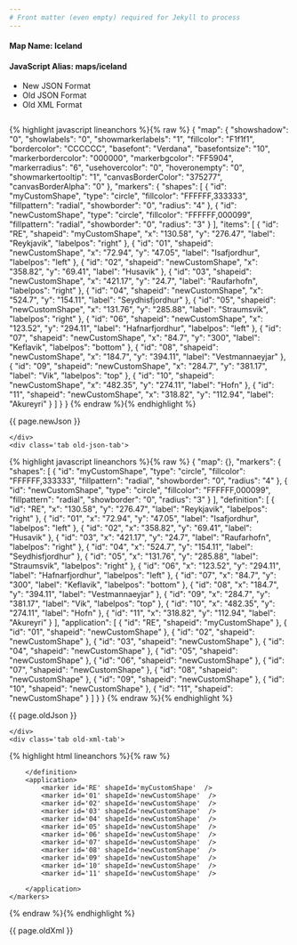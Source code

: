 ```yaml
---
# Front matter (even empty) required for Jekyll to process
---
```


#### Map Name: Iceland

#### JavaScript Alias: maps/iceland


<ul class='code-tabs'>
    <li class='active'>
        <a data-toggle='new-json'>New JSON Format</a>
    </li>
    <li>
        <a data-toggle='old-json'>Old JSON Format</a>
    </li>
    <li>
        <a data-toggle='old-xml'>Old XML Format</a>
    </li>
</ul>
<div class='tab-content'>
    <pre class='plain-code'></pre>
    <div class='tab new-json-tab active'>
{% highlight javascript lineanchors %}{% raw %}
{
    "map": {
        "showshadow": "0",
        "showlabels": "0",
        "showmarkerlabels": "1",
        "fillcolor": "F1f1f1",
        "bordercolor": "CCCCCC",
        "basefont": "Verdana",
        "basefontsize": "10",
        "markerbordercolor": "000000",
        "markerbgcolor": "FF5904",
        "markerradius": "6",
        "usehovercolor": "0",
        "hoveronempty": "0",
        "showmarkertooltip": "1",
        "canvasBorderColor": "375277",
        "canvasBorderAlpha": "0"
    },
    "markers": {
        "shapes": [
            {
                "id": "myCustomShape",
                "type": "circle",
                "fillcolor": "FFFFFF,333333",
                "fillpattern": "radial",
                "showborder": "0",
                "radius": "4"
            },
            {
                "id": "newCustomShape",
                "type": "circle",
                "fillcolor": "FFFFFF,000099",
                "fillpattern": "radial",
                "showborder": "0",
                "radius": "3"
            }
        ],
        "items": [
            {
                "id": "RE",
                "shapeid": "myCustomShape",
                "x": "130.58",
                "y": "276.47",
                "label": "Reykjavik",
                "labelpos": "right"
            },
            {
                "id": "01",
                "shapeid": "newCustomShape",
                "x": "72.94",
                "y": "47.05",
                "label": "Isafjordhur",
                "labelpos": "left"
            },
            {
                "id": "02",
                "shapeid": "newCustomShape",
                "x": "358.82",
                "y": "69.41",
                "label": "Husavik"
            },
            {
                "id": "03",
                "shapeid": "newCustomShape",
                "x": "421.17",
                "y": "24.7",
                "label": "Raufarhofn",
                "labelpos": "right"
            },
            {
                "id": "04",
                "shapeid": "newCustomShape",
                "x": "524.7",
                "y": "154.11",
                "label": "Seydhisfjordhur"
            },
            {
                "id": "05",
                "shapeid": "newCustomShape",
                "x": "131.76",
                "y": "285.88",
                "label": "Straumsvik",
                "labelpos": "right"
            },
            {
                "id": "06",
                "shapeid": "newCustomShape",
                "x": "123.52",
                "y": "294.11",
                "label": "Hafnarfjordhur",
                "labelpos": "left"
            },
            {
                "id": "07",
                "shapeid": "newCustomShape",
                "x": "84.7",
                "y": "300",
                "label": "Keflavik",
                "labelpos": "bottom"
            },
            {
                "id": "08",
                "shapeid": "newCustomShape",
                "x": "184.7",
                "y": "394.11",
                "label": "Vestmannaeyjar"
            },
            {
                "id": "09",
                "shapeid": "newCustomShape",
                "x": "284.7",
                "y": "381.17",
                "label": "Vik",
                "labelpos": "top"
            },
            {
                "id": "10",
                "shapeid": "newCustomShape",
                "x": "482.35",
                "y": "274.11",
                "label": "Hofn"
            },
            {
                "id": "11",
                "shapeid": "newCustomShape",
                "x": "318.82",
                "y": "112.94",
                "label": "Akureyri"
            }
        ]
    }
}
{% endraw %}{% endhighlight %}


<p class='text-success'>{{ page.newJson }}</p>

    </div>
    <div class='tab old-json-tab'>
{% highlight javascript lineanchors %}{% raw %}
{
    "map": {},
    "markers": {
        "shapes": [
            {
                "id": "myCustomShape",
                "type": "circle",
                "fillcolor": "FFFFFF,333333",
                "fillpattern": "radial",
                "showborder": "0",
                "radius": "4"
            },
            {
                "id": "newCustomShape",
                "type": "circle",
                "fillcolor": "FFFFFF,000099",
                "fillpattern": "radial",
                "showborder": "0",
                "radius": "3"
            }
        ],
        "definition": [
            {
                "id": "RE",
                "x": "130.58",
                "y": "276.47",
                "label": "Reykjavik",
                "labelpos": "right"
            },
            {
                "id": "01",
                "x": "72.94",
                "y": "47.05",
                "label": "Isafjordhur",
                "labelpos": "left"
            },
            {
                "id": "02",
                "x": "358.82",
                "y": "69.41",
                "label": "Husavik"
            },
            {
                "id": "03",
                "x": "421.17",
                "y": "24.7",
                "label": "Raufarhofn",
                "labelpos": "right"
            },
            {
                "id": "04",
                "x": "524.7",
                "y": "154.11",
                "label": "Seydhisfjordhur"
            },
            {
                "id": "05",
                "x": "131.76",
                "y": "285.88",
                "label": "Straumsvik",
                "labelpos": "right"
            },
            {
                "id": "06",
                "x": "123.52",
                "y": "294.11",
                "label": "Hafnarfjordhur",
                "labelpos": "left"
            },
            {
                "id": "07",
                "x": "84.7",
                "y": "300",
                "label": "Keflavik",
                "labelpos": "bottom"
            },
            {
                "id": "08",
                "x": "184.7",
                "y": "394.11",
                "label": "Vestmannaeyjar"
            },
            {
                "id": "09",
                "x": "284.7",
                "y": "381.17",
                "label": "Vik",
                "labelpos": "top"
            },
            {
                "id": "10",
                "x": "482.35",
                "y": "274.11",
                "label": "Hofn"
            },
            {
                "id": "11",
                "x": "318.82",
                "y": "112.94",
                "label": "Akureyri"
            }
        ],
        "application": [
            {
                "id": "RE",
                "shapeid": "myCustomShape"
            },
            {
                "id": "01",
                "shapeid": "newCustomShape"
            },
            {
                "id": "02",
                "shapeid": "newCustomShape"
            },
            {
                "id": "03",
                "shapeid": "newCustomShape"
            },
            {
                "id": "04",
                "shapeid": "newCustomShape"
            },
            {
                "id": "05",
                "shapeid": "newCustomShape"
            },
            {
                "id": "06",
                "shapeid": "newCustomShape"
            },
            {
                "id": "07",
                "shapeid": "newCustomShape"
            },
            {
                "id": "08",
                "shapeid": "newCustomShape"
            },
            {
                "id": "09",
                "shapeid": "newCustomShape"
            },
            {
                "id": "10",
                "shapeid": "newCustomShape"
            },
            {
                "id": "11",
                "shapeid": "newCustomShape"
            }
        ]
    }
}
{% endraw %}{% endhighlight %}


<p class='text-success'>{{ page.oldJson }}</p>

    </div>
    <div class='tab old-xml-tab'>
{% highlight html lineanchors %}{% raw %}
<map>
	<markers>
	   <shapes>
	        <shape id='myCustomShape' type='circle' fillColor='FFFFFF,333333' fillPattern='radial' showborder='0' radius='4'/>
			<shape id='newCustomShape' type='circle' fillColor='FFFFFF,000099' fillPattern='radial' showborder='0' radius='3'/>
		</shapes>
		<definition>
			<marker id='RE' x='130.58' y='276.47' label='Reykjavik' labelPos='right'  />
			<marker id='01' x='72.94' y='47.05' label='Isafjordhur' labelPos='left'  />
			<marker id='02' x='358.82' y='69.41' label='Husavik'  />
			<marker id='03' x='421.17' y='24.7' label='Raufarhofn' labelPos='right'  />
			<marker id='04' x='524.7' y='154.11' label='Seydhisfjordhur'  />
			<marker id='05' x='131.76' y='285.88' label='Straumsvik' labelPos='right' />
			<marker id='06' x='123.52' y='294.11' label='Hafnarfjordhur' labelPos='left' />
			<marker id='07' x='84.7' y='300' label='Keflavik' labelPos='bottom'/>
			<marker id='08' x='184.7' y='394.11' label='Vestmannaeyjar'  />
			<marker id='09' x='284.7' y='381.17' label='Vik' labelPos='top'  />
			<marker id='10' x='482.35' y='274.11' label='Hofn'  />
			<marker id='11' x='318.82' y='112.94' label='Akureyri'  />

		</definition>
		<application>
			<marker id='RE' shapeId='myCustomShape'  />
			<marker id='01' shapeId='newCustomShape'  />
			<marker id='02' shapeId='newCustomShape'  />
			<marker id='03' shapeId='newCustomShape'  />
			<marker id='04' shapeId='newCustomShape'  />
			<marker id='05' shapeId='newCustomShape'  />
			<marker id='06' shapeId='newCustomShape'  />
			<marker id='07' shapeId='newCustomShape'  />
			<marker id='08' shapeId='newCustomShape'  />
			<marker id='09' shapeId='newCustomShape'  />
			<marker id='10' shapeId='newCustomShape'  />
			<marker id='11' shapeId='newCustomShape'  />

		</application>
	</markers>
</map>
{% endraw %}{% endhighlight %}

<p class='text-success'>{{ page.oldXml }}</p>

</div>
</div>
